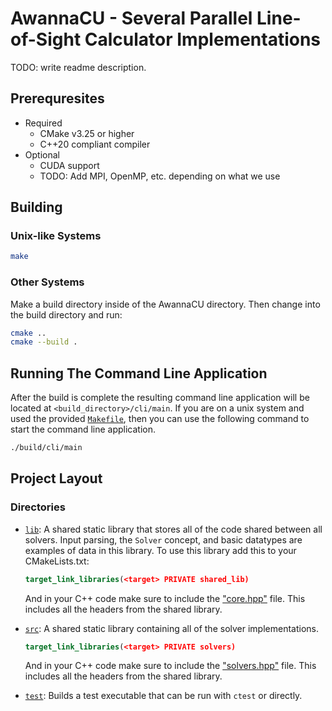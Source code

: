 # AwannaCU - Several Parallel Line-of-Sight Calculator Implementations

TODO: write readme description.

## Prerequresites

- Required
  - CMake v3.25 or higher
  - C++20 compliant compiler
- Optional
  - CUDA support
  - TODO: Add MPI, OpenMP, etc. depending on what we use

## Building

### Unix-like Systems

```sh
make
```

### Other Systems

Make a build directory inside of the AwannaCU directory. Then change into the build directory and run:

```sh
cmake ..
cmake --build .
```

## Running The Command Line Application

After the build is complete the resulting command line application will be located at
`<build_directory>/cli/main`. If you are on a unix system and used the provided
[`Makefile`](./Makefile), then you can use the following command to start the command
line application.

```sh
./build/cli/main
```

## Project Layout

### Directories

- [`lib`](./lib/): A shared static library that stores all of the code shared between
  all solvers. Input parsing, the `Solver` concept, and basic datatypes are examples of
  data in this library. To use this library add this to your CMakeLists.txt:

  ```cmake
  target_link_libraries(<target> PRIVATE shared_lib)
  ```

  And in your C++ code make sure to include the ["core.hpp"](./lib/core.hpp) file. This
  includes all the headers from the shared library.

- [`src`](./src/): A shared static library containing all of the solver implementations.

  ```cmake
  target_link_libraries(<target> PRIVATE solvers)
  ```

  And in your C++ code make sure to include the ["solvers.hpp"](./src/solvers.hpp) file. This
  includes all the headers from the shared library.

- [`test`](./test/): Builds a test executable that can be run with `ctest` or directly.
